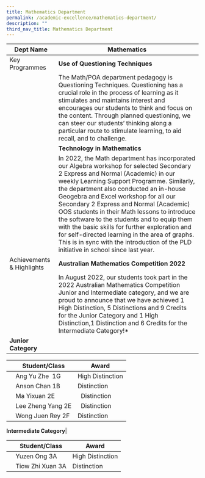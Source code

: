 ```yaml
---
title: Mathematics Department
permalink: /academic-excellence/mathematics-department/
description: ""
third_nav_title: Mathematics Department
---
```


|  Dept Name	| Mathematics	|
| -	| -	|
| Key Programmes 	| **Use of Questioning Techniques** 	|
|  	| The Math/POA department pedagogy is Questioning Techniques. Questioning has a crucial role in the process of learning as it stimulates and maintains interest and encourages our students to think and focus on the content. Through planned questioning, we can steer our students’ thinking along a particular route to stimulate learning, to aid recall, and to challenge. 	|
|  	| **Technology in Mathematics**|
||In 2022, the Math department has incorporated our Algebra workshop for selected Secondary 2 Express and Normal (Academic) in our weekly Learning Support Programme. Similarly, the department also conducted an in-house Geogebra and Excel workshop for all our Secondary 2 Express and Normal (Academic) OOS students in their Math lessons to introduce the software to the students and to equip them with the basic skills for further exploration and for self-directed learning in the area of graphs. This is in sync with the introduction of the PLD initiative in school since last year.	|
| Achievements & Highlights 	| **Australian Mathematics Competition 2022**	|
|  	| In August 2022, our students took part in the 2022 Australian Mathematics Competition Junior and Intermediate category, and we are proud to announce that we have achieved 1 High Distinction, 5 Distinctions and 9 Credits for the Junior Category and 1 High Distinction,1 Distinction and 6 Credits for the Intermediate Category!*	|
| **Junior Category**|

||Student/Class | Award |
| -------- | -------- | -------- |
|| Ang Yu Zhe  1G     | High Distinction |
||Anson Chan 1B  | Distinction |
||Ma Yixuan 2E |  Distinction|
|| Lee Zheng Yang 2E |  Distinction|
||Wong Juen Rey 2F | Distinction||

**Intermediate Category**|

||Student/Class | Award |
| -------- | -------- | -------- |
||Yuzen Ong 3A | High Distinction|
||Tiow Zhi Xuan 3A | Distinction|